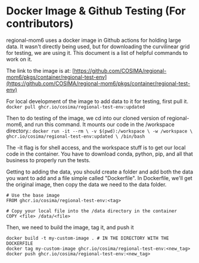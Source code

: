 # Docker Image & Github Testing (For contributors)

regional-mom6 uses a docker image in Github actions for holding large data. It wasn't directly being used, but for downloading the curvilinear grid for testing, we are using it. This document is a list of helpful commands to work on it.

The link to the image is at: 
[https://github.com/COSIMA/regional-mom6/pkgs/container/regional-test-env](https://github.com/COSIMA/regional-mom6/pkgs/container/regional-test-env)

For local development of the image to add data to it for testing, first pull it. 
```docker pull ghcr.io/cosima/regional-test-env:updated```

Then to do testing of the image, we cd into our cloned version of regional-mom6, and run this command. It mounts our code in the /workspace directory.:
```docker run -it --rm \ -v $(pwd):/workspace \ -w /workspace \ ghcr.io/cosima/regional-test-env:updated \ /bin/bash```

The -it flag is for shell access, and the workspace stuff is to get our local code in the container.
You have to download conda, python, pip, and all that business to properly run the tests.

Getting to adding the data, you should create a folder and add both the data you want to add and a file simple called "Dockerfile". In Dockerfile, we'll get the original image, then copy the data we need to the data folder.

```
# Use the base image
FROM ghcr.io/cosima/regional-test-env:<tag>

# Copy your local file into the /data directory in the container
COPY <file> /data/<file>
```

Then, we need to build the image, tag it, and push it

```
docker build -t my-custom-image . # IN THE DIRECTORY WITH THE DOCKERFILE
docker tag my-custom-image ghcr.io/cosima/regional-test-env:<new_tag>
docker push ghcr.io/cosima/regional-test-env:<new_tag>
```
